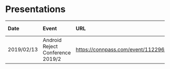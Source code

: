 # Presentations

Date | Event | URL | Path | Slide Language | Speak Language
:---|:---|:----|:-----|:-----|:-----
2019/02/13|Android Reject Conference 2019/2 | https://connpass.com/event/112296/ | [Slides](./2019/Feb/13th-FCS-CICD.pdf) | EN | JP

